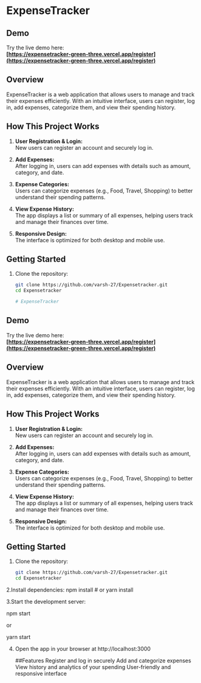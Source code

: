 # ExpenseTracker

## Demo

Try the live demo here:  
**[https://expensetracker-green-three.vercel.app/register](https://expensetracker-green-three.vercel.app/register)**

## Overview

ExpenseTracker is a web application that allows users to manage and track their expenses efficiently. With an intuitive interface, users can register, log in, add expenses, categorize them, and view their spending history.

## How This Project Works

1. **User Registration & Login:**  
   New users can register an account and securely log in.

2. **Add Expenses:**  
   After logging in, users can add expenses with details such as amount, category, and date.

3. **Expense Categories:**  
   Users can categorize expenses (e.g., Food, Travel, Shopping) to better understand their spending patterns.

4. **View Expense History:**  
   The app displays a list or summary of all expenses, helping users track and manage their finances over time.

5. **Responsive Design:**  
   The interface is optimized for both desktop and mobile use.

## Getting Started

1. Clone the repository:
   ```bash
   git clone https://github.com/varsh-27/Expensetracker.git
   cd Expensetracker

   # ExpenseTracker

## Demo

Try the live demo here:  
**[https://expensetracker-green-three.vercel.app/register](https://expensetracker-green-three.vercel.app/register)**

## Overview

ExpenseTracker is a web application that allows users to manage and track their expenses efficiently. With an intuitive interface, users can register, log in, add expenses, categorize them, and view their spending history.

## How This Project Works

1. **User Registration & Login:**  
   New users can register an account and securely log in.

2. **Add Expenses:**  
   After logging in, users can add expenses with details such as amount, category, and date.

3. **Expense Categories:**  
   Users can categorize expenses (e.g., Food, Travel, Shopping) to better understand their spending patterns.

4. **View Expense History:**  
   The app displays a list or summary of all expenses, helping users track and manage their finances over time.

5. **Responsive Design:**  
   The interface is optimized for both desktop and mobile use.

## Getting Started

1. Clone the repository:
   ```bash
   git clone https://github.com/varsh-27/Expensetracker.git
   cd Expensetracker


2.Install dependencies:
  npm install
    # or
  yarn install

3.Start the development server:

npm start

 or
 
yarn start

4. Open the app in your browser at http://localhost:3000


   ##Features
Register and log in securely
Add and categorize expenses
View history and analytics of your spending
User-friendly and responsive interface


